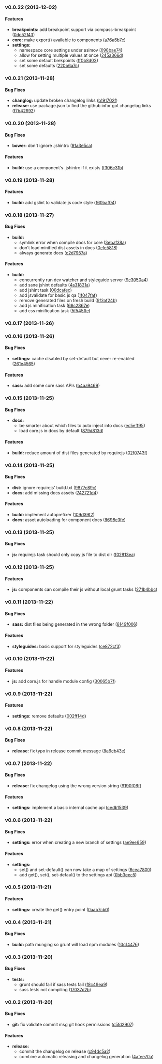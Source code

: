 <a name="v0.0.22"></a>
### v0.0.22 (2013-12-02)


#### Features

* **breakpoints:** add breakpoint support via compass-breakpoint ([0dc52f43](https://github.com/asimov/asimov-core/commit/0dc52f438c52b9dac4519df08906fe3dd2fa9abe))
* **core:** make export() available to components ([a76a6b7c](https://github.com/asimov/asimov-core/commit/a76a6b7cc7b230fe6b58bb9dd088033d0c28213c))
* **settings:**
  * namespace core settings under asimov ([098bae74](https://github.com/asimov/asimov-core/commit/098bae7466cdf538548c8415c84609ca88c710e1))
  * allow for setting multiple values at once ([245a366d](https://github.com/asimov/asimov-core/commit/245a366d9bff924eac36b736c9408d809562d739))
  * set some default brekpoints ([ff0b8d03](https://github.com/asimov/asimov-core/commit/ff0b8d03a00a8146c8888273c4aea0989ff21fc2))
  * set some defaults ([220b6a7c](https://github.com/asimov/asimov-core/commit/220b6a7c9b883c2abdb288448d7d5d2462c99b25))

<a name="v0.0.21"></a>
### v0.0.21 (2013-11-28)


#### Bug Fixes

* **changlog:** update broken changelog links ([b191702f](https://github.com/asimov/asimov-core/commit/b191702f7f242332929710b632d4d94bfbc01ec9))
* **release:** use package.json to find the github infor got changelog links ([f7b42992](https://github.com/asimov/asimov-core/commit/f7b42992644c34af056d928d27a20dcaf06976c0))

<a name="v0.0.20"></a>
### v0.0.20 (2013-11-28)


#### Bug Fixes

* **bower:** don't ignore .jshintrc ([91a3e5ca](http://github.com/asimov/asimov-core/commit/91a3e5ca5a90c6d4e703b3a83a726e93b7f662c9))


#### Features

* **build:** use a component's .jshintrc if it exists ([f306c31b](http://github.com/asimov/asimov-core/commit/f306c31b1385b491bc92f0a5839749c916cc7386))

<a name="v0.0.19"></a>
### v0.0.19 (2013-11-28)


#### Features

* **build:** add gslint to validate js code style ([f60baf04](http://github.com/asimov/asimov-core/commit/f60baf04aee808bc4c01a64ad2f09e2613be2446))

<a name="v0.0.18"></a>
### v0.0.18 (2013-11-27)


#### Bug Fixes

* **build:**
  * symlink error when compile docs for core ([3ebaf38a](http://github.com/asimov/asimov-core/commit/3ebaf38aa2182f5af27da09104f46d918ab1fa8f))
  * don't load minified dist assets in docs ([0efe5818](http://github.com/asimov/asimov-core/commit/0efe58189417f262a2be29dbd500b6b789b00b11))
  * always generate docs ([c2d7957a](http://github.com/asimov/asimov-core/commit/c2d7957a9f2b20dad9066bdc5bcc147ac877adce))


#### Features

* **build:**
  * concurrently run dev watcher and styleguide server ([9c3050a4](http://github.com/asimov/asimov-core/commit/9c3050a4d3782786a2d8c626d0ae32776c95c353))
  * add sane jshint defaults ([4a31831a](http://github.com/asimov/asimov-core/commit/4a31831a61cf913ce7a0788beebe9cc19191a680))
  * add jshint task ([00dcafec](http://github.com/asimov/asimov-core/commit/00dcafec0d6f5730129e99497db8076d802e2242))
  * add jsvalidate for basic js qa ([1f047faf](http://github.com/asimov/asimov-core/commit/1f047faf50387ccd377c614961e7c0f20c6ade8c))
  * remove generated files on fresh build ([9f3af24b](http://github.com/asimov/asimov-core/commit/9f3af24b7a5f307c15dfc738bc73e681276e4de9))
  * add js minification task ([68c2867e](http://github.com/asimov/asimov-core/commit/68c2867e3c3564e9a39cb632b46803195477acbf))
  * add css minification task ([5f545ffe](http://github.com/asimov/asimov-core/commit/5f545ffe9b69d6aef297010e42fd2b790725c814))

<a name="v0.0.17"></a>
### v0.0.17 (2013-11-26)

<a name="v0.0.16"></a>
### v0.0.16 (2013-11-26)


#### Bug Fixes

* **settings:** cache disabled by set-default but never re-enabled ([261e4565](http://github.com/asimov/asimov-core/commit/261e45658c717a363de8306bf4d9a7fe73edf52c))


#### Features

* **sass:** add some core sass APIs ([b4aa9469](http://github.com/asimov/asimov-core/commit/b4aa94697c5da3b4ec846eb007af62764b92a44f))

<a name="v0.0.15"></a>
### v0.0.15 (2013-11-25)


#### Bug Fixes

* **docs:**
  * be smarter about which files to auto inject into docs ([ec5eff95](http://github.com/asimov/asimov-core/commit/ec5eff95f2c78a111c3c44d5618170dde5152aae))
  * load core.js in docs by default ([879d813d](http://github.com/asimov/asimov-core/commit/879d813df382b773c5703f66abb8a57e13402436))


#### Features

* **build:** reduce amount of dist files generated by requirejs ([02f0743f](http://github.com/asimov/asimov-core/commit/02f0743fb14e7c216d7666f68640e9154e3cf096))

<a name="v0.0.14"></a>
### v0.0.14 (2013-11-25)


#### Bug Fixes

* **dist:** ignore requirejs' build.txt ([9877e89c](http://github.com/asimov/asimov-core/commit/9877e89c3e1c8e7e17345f6ef0a1ebc5dcbf9cd1))
* **docs:** add missing docs assets ([742721d4](http://github.com/asimov/asimov-core/commit/742721d465f00b3b2fc8924799e917730aae020c))


#### Features

* **build:** implement autoprefixer ([109d39f2](http://github.com/asimov/asimov-core/commit/109d39f2ca17dd9855b5e5680c8aefd9b79e91e7))
* **docs:** asset autoloading for component docs ([8698e3fe](http://github.com/asimov/asimov-core/commit/8698e3fe86691660a7828cf915942c03c297eef1))

<a name="v0.0.13"></a>
### v0.0.13 (2013-11-25)


#### Bug Fixes

* **js:** requirejs task should only copy js file to dist dir ([f02813ea](http://github.com/asimov/asimov-core/commit/f02813ea87ac89142dd6f31a25d4395bcffea486))

<a name="v0.0.12"></a>
### v0.0.12 (2013-11-25)


#### Features

* **js:** components can compile their js without local grunt tasks ([271b4bbc](http://github.com/asimov/asimov-core/commit/271b4bbcd1a64e806f55c8e29e709b25f0b1ce05))

<a name="v0.0.11"></a>
### v0.0.11 (2013-11-22)


#### Bug Fixes

* **sass:** dist files being generated in the wrong folder ([6149f006](http://github.com/asimov/asimov-core/commit/6149f006cda2c5d37bf412507be6be4cd4672fc3))


#### Features

* **styleguides:** basic support for styleguides ([ce872cf3](http://github.com/asimov/asimov-core/commit/ce872cf383606a0a6318f148ce1f27d5a61990f3))

<a name="v0.0.10"></a>
### v0.0.10 (2013-11-22)


#### Features

* **js:** add core.js for handle module config ([30065b7f](http://github.com/asimov/asimov-core/commit/30065b7fb0c4e0f2a728597ac0ac5e372acf0447))

<a name="v0.0.9"></a>
### v0.0.9 (2013-11-22)


#### Features

* **settings:** remove defaults ([002ff14d](http://github.com/asimov/asimov-core/commit/002ff14d3590bc86bb2f377e3b7b02db269e5b24))

<a name="v0.0.8"></a>
### v0.0.8 (2013-11-22)


#### Bug Fixes

* **release:** fix typo in release commit message ([8a6cb43e](http://github.com/asimov/asimov-core/commit/8a6cb43e4a3bd09818ea1d534f7d4e64d6e506e1))

<a name="v0.0.7"></a>
### v0.0.7 (2013-11-22)


#### Bug Fixes

* **release:** fix changelog using the wrong version string ([9190f06f](http://github.com/asimov/asimov-core/commit/9190f06fd73f713af87f4d2bbdb7c3de2136d8a0))


#### Features

* **settings:** implement a basic internal cache api ([cedb1539](http://github.com/asimov/asimov-core/commit/cedb1539483f156a56b920ba37ab1f470d48e9e9))

<a name="v0.0.6"></a>
### v0.0.6 (2013-11-22)


#### Bug Fixes

* **settings:** error when creating a new branch of settings ([ae9ee659](http://github.com/asimov/asimov-core/commit/ae9ee6592c65b5627b06c0ef51df4f62d0a1e3df))


#### Features

* **settings:**
  * set() and set-default() can now take a map of settings ([6cea7800](http://github.com/asimov/asimov-core/commit/6cea780093f19740f4d645d065be9d5f42103bbd))
  * add get(), set(), set-defaul() to the settings api ([0bb3eec5](http://github.com/asimov/asimov-core/commit/0bb3eec51d346fc185d07f98005f8b5bc4b3b0f1))

<a name="v0.0.5"></a>
### v0.0.5 (2013-11-21)


#### Features

* **settings:** create the get() entry point ([0aab7cb0](http://github.com/asimov/asimov-core/commit/0aab7cb081ddd318ad400b47f50dc0874cab032b))

<a name="v0.0.4"></a>
### v0.0.4 (2013-11-21)


#### Bug Fixes

* **build:** path munging so grunt will load npm modules ([10c14476](http://github.com/asimov/asimov-core/commit/10c144766697012d445f86fdfdb0f9a20f86164e))

<a name="v0.0.3"></a>
### v0.0.3 (2013-11-20)


#### Bug Fixes

* **tests:**
  * grunt should fail if sass tests fail ([f8c49ea9](http://github.com/asimov/asimov-core/commit/f8c49ea95f375078173d96ee22452c015b033f37))
  * sass tests not compiling ([17037d2b](http://github.com/asimov/asimov-core/commit/17037d2bf560f07480d16657ed8029038e0e48d7))

<a name="v0.0.2"></a>
### v0.0.2 (2013-11-20)


#### Bug Fixes

* **git:** fix validate commit msg git hook permissions ([c5fd2907](http://github.com/asimov/asimov-core/commit/c5fd290726358b9f6fbbcdff43c2a89371bb3674))


#### Features

* **release:**
  * commit the changelog on release ([c94dc5a2](http://github.com/asimov/asimov-core/commit/c94dc5a26a3e636a8644cfe663a1653b74668605))
  * combine automatic releasing and changelog generation ([4afee70a](http://github.com/asimov/asimov-core/commit/4afee70a6e8e8210a97cf20fc8dc896ffe813b94))

